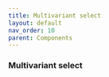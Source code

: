 ```yaml
---
title: Multivariant select
layout: default
nav_order: 10
parent: Components
---
```


### Multivariant select
